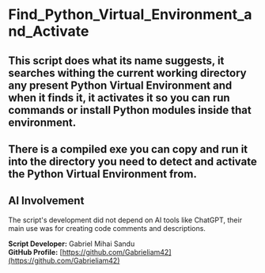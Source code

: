 # Find_Python_Virtual_Environment_and_Activate

## This script does what its name suggests, it searches withing the current working directory any present Python Virtual Environment and when it finds it, it activates it so you can run commands or install Python modules inside that environment.

## There is a compiled exe you can copy and run it into the directory you need to detect and activate the Python Virtual Environment from.



## AI Involvement

The script's development did not depend on AI tools like ChatGPT, their main use was for creating code comments and descriptions.



**Script Developer:** Gabriel Mihai Sandu  
**GitHub Profile:** [https://github.com/Gabrieliam42](https://github.com/Gabrieliam42)
